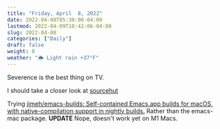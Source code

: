 ```yaml
---
title: "Friday, April  8, 2022"
date: 2022-04-08T05:30:00-04:00
lastmod: 2022-04-09T10:42:06-04:00
slug: 2022-04-08
categories: ["Daily"]
draft: false
weight: 0
weather: "🌦 Light rain +37°F"
---
```


Severence is the best thing on TV.

I should take a closer look at [sourcehut](https://sr.ht/)

Trying [jimeh/emacs-builds: Self-contained Emacs.app builds for macOS, with native-compilation support in nightly builds.](https://github.com/jimeh/emacs-builds) Rather than the emacs-mac package. **UPDATE** Nope, doesn't work yet on M1 Macs.

[//]: # "Exported with love from a post written in Org mode"
[//]: # "- https://github.com/kaushalmodi/ox-hugo"
